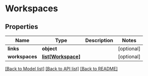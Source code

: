 # Workspaces

## Properties
Name | Type | Description | Notes
------------ | ------------- | ------------- | -------------
**links** | **object** |  | [optional] 
**workspaces** | [**list[Workspace]**](Workspace.md) |  | [optional] 

[[Back to Model list]](../README.md#documentation-for-models) [[Back to API list]](../README.md#documentation-for-api-endpoints) [[Back to README]](../README.md)


